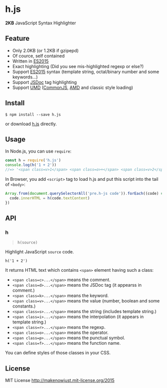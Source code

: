 # h.js

__2KB__ JavaScript Syntax Highlighter


## Feature

  - Only 2.0KB (or 1.2KB if gzipepd)
  - Of cource, self contained
  - Written in [ES2015][]
  - Exact highlighting (Did you see mis-highlighted regexp or else?)
  - Support [ES2015][] syntax (template string, octal/binary number and some keywords...)
  - Support [JSDoc][] tag highlighting
  - Support [UMD][] ([CommonJS][], [AMD][] and classic style loading)

[ES2015]: http://www.ecma-international.org/ecma-262/6.0/
[JSDoc]: http://usejsdoc.org/
[UMD]: https://github.com/umdjs/umd
[CommonJS]: https://en.wikipedia.org/wiki/CommonJS
[AMD]: https://github.com/amdjs/amdjs-api/blob/master/AMD.md


## Install

```console
$ npm install --save h.js
```

or download [h.js][] directly.

[h.js]: https://raw.githubusercontent.com/MakeNowJust/h.js/master/h.js


## Usage

In Node.js, you can use `require`:

```javascript
const h = require('h.js')
console.log(h('1 + 2'))
//=> '<span class=v>1</span> <span class=o>+</span> <span class=v>2</span>')
```

In Browser, you add `<script>` tag to load h.js and put this script into the tail of `<body>`:

```javascript
Array.from(document.querySelectorAll('pre.h-js code')).forEach((code) => {
  code.innerHTML = h(code.textContent)
})
```


## API

### h

> `h(source)`

Highlight JavaScript `source` code.

```javascirpt
h('1 + 2')
```

It returns HTML text which contains `<span>` element having such a class:

  - `<span class=c>...</span>` means the comment.
  - `<span class=d>...</span>` means the JSDoc tag (it appearss in comment.)
  - `<span class=k>...</span>` means the keyword.
  - `<span class=v>...</span>` means the value (number, boolean and some constants.)
  - `<span class=s>...</span>` means the string (includes template string.)
  - `<span class=i>...</span>` means the interpolation (it appears in template string.)
  - `<span class=r>...</span>` means the regexp.
  - `<span class=o>...</span>` means the operator.
  - `<span class=p>...</span>` means the punctual symbol.
  - `<span class=f>...</span>` means the function name.

You can define styles of those classes in your CSS.


## License

MIT License <http://makenowjust.mit-license.org/2015>

